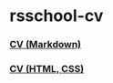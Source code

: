 # rsschool-cv
### [CV (Markdown)](https://mike-prybytkin.github.io/rsschool-cv/cv)
### [CV (HTML, CSS)](https://mike-prybytkin.github.io/rsschool-cv/)
